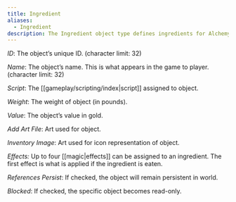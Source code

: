 ```yaml
---
title: Ingredient
aliases:
  - Ingredient
description: The Ingredient object type defines ingredients for Alchemy and their effects.
---
```

_ID_: The object’s unique ID. (character limit: 32)

_Name_: The object’s name. This is what appears in the game to player. (character limit: 32)

_Script_: The [[gameplay/scripting/index|script]] assigned to object.

_Weight_: The weight of object (in pounds).

_Value_: The object’s value in gold.

_Add Art File_: Art used for object.

_Inventory Image_: Art used for icon representation of object.

_Effects:_ Up to four [[magic|effects]] can be assigned to an ingredient. The first effect is what is applied if the ingredient is eaten.

_References Persist_: If checked, the object will remain persistent in world.

_Blocked_: If checked, the specific object becomes read-only.
